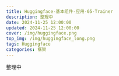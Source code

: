 ```yaml
---
title: Huggingface-基本组件-应用-05-Trainer
description: 整理中
date: 2024-11-25 12:00:00
updated: 2024-11-25 12:00:00
cover: /img/huggingface.png
top_img: /img/huggingface_long.png
tags: Huggingface
categories: 框架
---
```


整理中